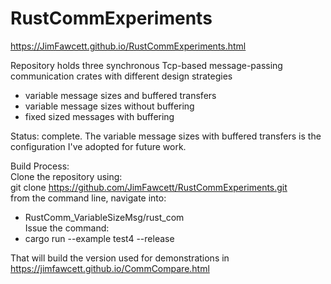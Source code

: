 # RustCommExperiments

https://JimFawcett.github.io/RustCommExperiments.html

Repository holds three synchronous Tcp-based message-passing communication crates with different design strategies
- variable message sizes and buffered transfers
- variable message sizes without buffering
- fixed sized messages with buffering

Status: complete. The variable message sizes with buffered transfers is the configuration I've adopted for future work.

Build Process:  
Clone the repository using:  
  git clone https://github.com/JimFawcett/RustCommExperiments.git  
  from the command line, navigate into:  
  - RustComm_VariableSizeMsg/rust_com  
Issue the command:  
- cargo run --example test4 --release  

That will build the version used for demonstrations in https://jimfawcett.github.io/CommCompare.html
